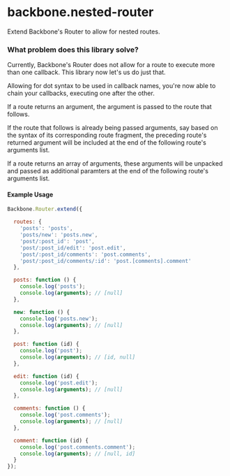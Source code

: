 # backbone.nested-router

Extend Backbone's Router to allow for nested routes.

### What problem does this library solve?

Currently, Backbone's Router does not allow for a route to execute more than one callback. This library now let's us do just that.

Allowing for dot syntax to be used in callback names, you're now able to chain your callbacks, executing one after the other.

If a route returns an argument, the argument is passed to the route that follows.

If the route that follows is already being passed arguments, say based on the syntax of its corresponding route fragment, the preceding route's returned argument will be included at the end of the following route's arguments list.

If a route returns an array of arguments, these arguments will be unpacked and passed as additional paramters at the end of the following route's arguments list.

#### Example Usage

```js
Backbone.Router.extend({

  routes: {
    'posts': 'posts',
    'posts/new': 'posts.new',
    'post/:post_id': 'post',
    'post/:post_id/edit': 'post.edit',
    'post/:post_id/comments': 'post.comments',
    'post/:post_id/comments/:id': 'post.[comments].comment'
  },

  posts: function () {
    console.log('posts');
    console.log(arguments); // [null]
  },

  new: function () {
    console.log('posts.new');
    console.log(arguments); // [null]
  },

  post: function (id) {
    console.log('post');
    console.log(arguments); // [id, null]
  },

  edit: function (id) {
    console.log('post.edit');
    console.log(arguments); // [null]
  },

  comments: function () {
    console.log('post.comments');
    console.log(arguments); // [null]
  },

  comment: function (id) {
    console.log('post.comments.comment');
    console.log(arguments); // [null, id]
  }
});
```
